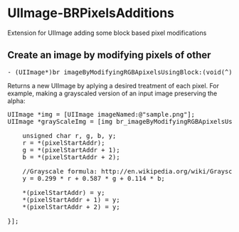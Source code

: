 UIImage-BRPixelsAdditions
=========================

Extension for UIImage adding some block based pixel modifications


## Create an image by modifying pixels of other

<pre>
- (UIImage*)br_imageByModifyingRGBApixelsUsingBlock:(void(^)(NSInteger idx, unsigned char *pixelStartAddr, BOOL *stop))block
</pre>

Returns a new UIImage by aplying a desired treatment of each pixel. For example, making a grayscaled version of an input image preserving the alpha:

<pre>
UIImage *img = [UIImage imageNamed:@"sample.png"];
UIImage *grayScaleImg = [img br_imageByModifyingRGBApixelsUsingBlock:^(NSInteger idx, unsigned char *pixelStartAddr, BOOL *stop) {
        
    unsigned char r, g, b, y;
    r = *(pixelStartAddr);
    g = *(pixelStartAddr + 1);
    b = *(pixelStartAddr + 2);
    
    //Grayscale formula: http://en.wikipedia.org/wiki/Grayscale
    y = 0.299 * r + 0.587 * g + 0.114 * b;
    
    *(pixelStartAddr) = y;
    *(pixelStartAddr + 1) = y;
    *(pixelStartAddr + 2) = y;
        
}];
</pre>

